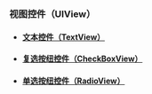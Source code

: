 ### 视图控件（UIView）

* #### [文本控件（TextView）](text.md)
* #### [复选按纽控件（CheckBoxView）](checkBox.md)
* #### [单选按纽控件（RadioView）](radio.md)